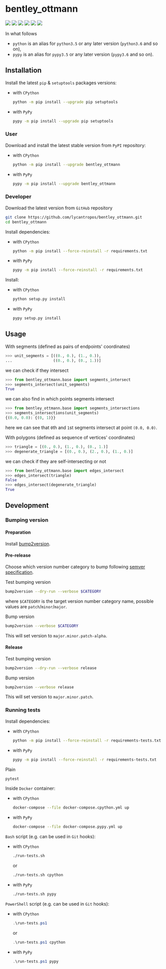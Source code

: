 bentley_ottmann
===============

[![](https://travis-ci.com/lycantropos/bentley_ottmann.svg?branch=master)](https://travis-ci.com/lycantropos/bentley_ottmann "Travis CI")
[![](https://dev.azure.com/lycantropos/bentley_ottmann/_apis/build/status/lycantropos.bentley_ottmann?branchName=master)](https://dev.azure.com/lycantropos/bentley_ottmann/_build/latest?branchName=master "Azure Pipelines")
[![](https://readthedocs.org/projects/bentley_ottmann/badge/?version=latest)](https://bentley-ottmann.readthedocs.io/en/latest "Documentation")
[![](https://codecov.io/gh/lycantropos/bentley_ottmann/branch/master/graph/badge.svg)](https://codecov.io/gh/lycantropos/bentley_ottmann "Codecov")
[![](https://img.shields.io/github/license/lycantropos/bentley_ottmann.svg)](https://github.com/lycantropos/bentley_ottmann/blob/master/LICENSE "License")
[![](https://badge.fury.io/py/bentley-ottmann.svg)](https://badge.fury.io/py/bentley-ottmann "PyPI")

In what follows
- `python` is an alias for `python3.5` or any later
version (`python3.6` and so on),
- `pypy` is an alias for `pypy3.5` or any later
version (`pypy3.6` and so on).

Installation
------------

Install the latest `pip` & `setuptools` packages versions:
- with `CPython`
  ```bash
  python -m pip install --upgrade pip setuptools
  ```
- with `PyPy`
  ```bash
  pypy -m pip install --upgrade pip setuptools
  ```

### User

Download and install the latest stable version from `PyPI` repository:
- with `CPython`
  ```bash
  python -m pip install --upgrade bentley_ottmann
  ```
- with `PyPy`
  ```bash
  pypy -m pip install --upgrade bentley_ottmann
  ```

### Developer

Download the latest version from `GitHub` repository
```bash
git clone https://github.com/lycantropos/bentley_ottmann.git
cd bentley_ottmann
```

Install dependencies:
- with `CPython`
  ```bash
  python -m pip install --force-reinstall -r requirements.txt
  ```
- with `PyPy`
  ```bash
  pypy -m pip install --force-reinstall -r requirements.txt
  ```

Install:
- with `CPython`
  ```bash
  python setup.py install
  ```
- with `PyPy`
  ```bash
  pypy setup.py install
  ```

Usage
-----

With segments (defined as pairs of endpoints' coordinates)
```python
>>> unit_segments = [((0., 0.), (1., 0.)), 
...                  ((0., 0.), (0., 1.))]

```
we can check if they intersect
```python
>>> from bentley_ottmann.base import segments_intersect
>>> segments_intersect(unit_segments)
True

```
we can also find in which points segments intersect
```python
>>> from bentley_ottmann.base import segments_intersections
>>> segments_intersections(unit_segments)
{(0.0, 0.0): {(0, 1)}}

```
here we can see that `0`th and `1`st segments intersect at point `(0.0, 0.0)`.

With polygons (defined as sequence of vertices' coordinates)
```python
>>> triangle = [(0., 0.), (1., 0.), (0., 1.)]
>>> degenerate_triangle = [(0., 0.), (2., 0.), (1., 0.)]

```
we can check if they are self-intersecting or not
```python
>>> from bentley_ottmann.base import edges_intersect
>>> edges_intersect(triangle)
False
>>> edges_intersect(degenerate_triangle)
True

```

Development
-----------

### Bumping version

#### Preparation

Install
[bump2version](https://github.com/c4urself/bump2version#installation).

#### Pre-release

Choose which version number category to bump following [semver
specification](http://semver.org/).

Test bumping version
```bash
bump2version --dry-run --verbose $CATEGORY
```

where `$CATEGORY` is the target version number category name, possible
values are `patch`/`minor`/`major`.

Bump version
```bash
bump2version --verbose $CATEGORY
```

This will set version to `major.minor.patch-alpha`. 

#### Release

Test bumping version
```bash
bump2version --dry-run --verbose release
```

Bump version
```bash
bump2version --verbose release
```

This will set version to `major.minor.patch`.

### Running tests

Install dependencies:
- with `CPython`
  ```bash
  python -m pip install --force-reinstall -r requirements-tests.txt
  ```
- with `PyPy`
  ```bash
  pypy -m pip install --force-reinstall -r requirements-tests.txt
  ```

Plain
```bash
pytest
```

Inside `Docker` container:
- with `CPython`
  ```bash
  docker-compose --file docker-compose.cpython.yml up
  ```
- with `PyPy`
  ```bash
  docker-compose --file docker-compose.pypy.yml up
  ```

`Bash` script (e.g. can be used in `Git` hooks):
- with `CPython`
  ```bash
  ./run-tests.sh
  ```
  or
  ```bash
  ./run-tests.sh cpython
  ```

- with `PyPy`
  ```bash
  ./run-tests.sh pypy
  ```

`PowerShell` script (e.g. can be used in `Git` hooks):
- with `CPython`
  ```powershell
  .\run-tests.ps1
  ```
  or
  ```powershell
  .\run-tests.ps1 cpython
  ```
- with `PyPy`
  ```powershell
  .\run-tests.ps1 pypy
  ```
